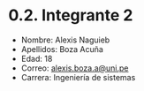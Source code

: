 # 0.2. Integrante 2

- Nombre: Alexis Naguieb
- Apellidos: Boza Acuña 
- Edad: 18
- Correo: alexis.boza.a@uni.pe
- Carrera: Ingeniería de sistemas 
